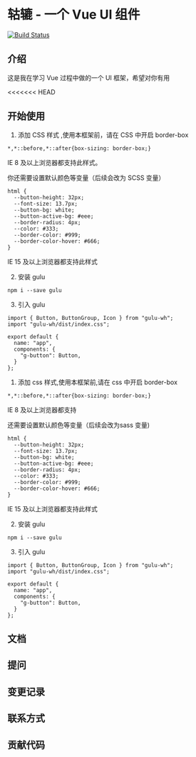 # 轱辘 - 一个 Vue UI 组件 
[![Build Status](https://www.travis-ci.org/118396/gulu-demo.svg?branch=master)](https://www.travis-ci.org/118396/gulu-demo)


## 介绍
这是我在学习 Vue 过程中做的一个 UI 框架，希望对你有用


<<<<<<< HEAD
## 开始使用

1. 添加 CSS 样式 ,使用本框架前，请在 CSS 中开启 border-box
```
*,*::before,*::after{box-sizing: border-box;}
```

IE 8 及以上浏览器都支持此样式。

你还需要设置默认颜色等变量（后续会改为 SCSS 变量）

```
html {
  --button-height: 32px;
  --font-size: 13.7px;
  --button-bg: white;
  --button-active-bg: #eee;
  --border-radius: 4px;
  --color: #333;
  --border-color: #999;
  --border-color-hover: #666;
}
```
IE 15 及以上浏览器都支持此样式

2. 安装 gulu
```
npm i --save gulu
```
3. 引入 gulu
```
import { Button, ButtonGroup, Icon } from "gulu-wh";
import "gulu-wh/dist/index.css";

export default {
  name: "app",
  components: {
    "g-button": Button,
  }
};
```


1. 添加 css 样式,使用本框架前,请在 css 中开启 border-box

```
*,*::before,*::after{box-sizing: border-box;}
```
IE 8 及以上浏览器都支持

还需要设置默认颜色等变量（后续会改为sass 变量)

```
html {
  --button-height: 32px;
  --font-size: 13.7px;
  --button-bg: white;
  --button-active-bg: #eee;
  --border-radius: 4px;
  --color: #333;
  --border-color: #999;
  --border-color-hover: #666;
}
```
IE 15 及以上浏览器都支持此样式

2. 安装 gulu
```
npm i --save gulu
```

3. 引入 gulu
```
import { Button, ButtonGroup, Icon } from "gulu-wh";
import "gulu-wh/dist/index.css";

export default {
  name: "app",
  components: {
    "g-button": Button,
  }
};
```



## 文档

## 提问

## 变更记录

## 联系方式

## 贡献代码